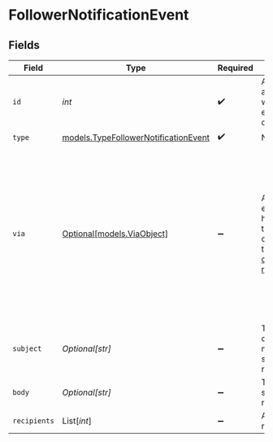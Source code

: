 # FollowerNotificationEvent


## Fields

| Field                                                                                                                                            | Type                                                                                                                                             | Required                                                                                                                                         | Description                                                                                                                                      | Example                                                                                                                                          |
| ------------------------------------------------------------------------------------------------------------------------------------------------ | ------------------------------------------------------------------------------------------------------------------------------------------------ | ------------------------------------------------------------------------------------------------------------------------------------------------ | ------------------------------------------------------------------------------------------------------------------------------------------------ | ------------------------------------------------------------------------------------------------------------------------------------------------ |
| `id`                                                                                                                                             | *int*                                                                                                                                            | :heavy_check_mark:                                                                                                                               | Automatically assigned when the event is created                                                                                                 |                                                                                                                                                  |
| `type`                                                                                                                                           | [models.TypeFollowerNotificationEvent](../models/typefollowernotificationevent.md)                                                               | :heavy_check_mark:                                                                                                                               | N/A                                                                                                                                              |                                                                                                                                                  |
| `via`                                                                                                                                            | [Optional[models.ViaObject]](../models/viaobject.md)                                                                                             | :heavy_minus_sign:                                                                                                                               | An object explaining how the ticket was created. See the [Via object reference](/documentation/ticketing/reference-guides/via-object-reference)<br/> | {<br/>"channel": "rule",<br/>"source": {<br/>"from": {<br/>"id": 22472716,<br/>"title": "Assign to first responder"<br/>},<br/>"rel": "trigger",<br/>"to": {}<br/>}<br/>} |
| `subject`                                                                                                                                        | *Optional[str]*                                                                                                                                  | :heavy_minus_sign:                                                                                                                               | The subject of the message sent to the recipients                                                                                                |                                                                                                                                                  |
| `body`                                                                                                                                           | *Optional[str]*                                                                                                                                  | :heavy_minus_sign:                                                                                                                               | The message sent to the recipients                                                                                                               |                                                                                                                                                  |
| `recipients`                                                                                                                                     | List[*int*]                                                                                                                                      | :heavy_minus_sign:                                                                                                                               | An array of recipient IDs                                                                                                                        |                                                                                                                                                  |